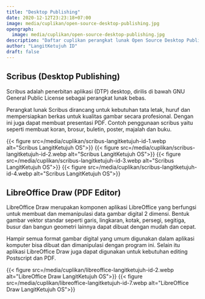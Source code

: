 ```yaml
---
title: "Desktop Publishing"
date: 2020-12-12T23:23:18+07:00
image: media/cuplikan/open-source-desktop-publishing.jpg
opengraph:
  image: media/cuplikan/open-source-desktop-publishing.jpg
description: "Daftar cuplikan perangkat lunak Open Source Desktop Publishing di LangitKetujuh OS"
author: "LangitKetujuh ID"
draft: false
---
```


## Scribus (Desktop Publishing)

Scribus adalah penerbitan aplikasi (DTP) desktop, dirilis di bawah GNU General Public License sebagai perangkat lunak bebas.

Perangkat lunak Scribus dirancang untuk kebutuhan tata letak, huruf dan mempersiapkan berkas untuk kualitas gambar secara profesional. Dengan ini juga dapat membuat presentasi PDF. Contoh penggunaan scribus yaitu seperti membuat koran, brosur, buletin, poster, majalah dan buku.

{{< figure src=/media/cuplikan/scribus-langitketujuh-id-1.webp alt="Scribus LangitKetujuh OS">}}
{{< figure src=/media/cuplikan/scribus-langitketujuh-id-2.webp alt="Scribus LangitKetujuh OS">}}
{{< figure src=/media/cuplikan/scribus-langitketujuh-id-3.webp alt="Scribus LangitKetujuh OS">}}
{{< figure src=/media/cuplikan/scribus-langitketujuh-id-4.webp alt="Scribus LangitKetujuh OS">}}

## LibreOffice Draw (PDF Editor)

LibreOffice Draw merupakan komponen aplikasi LibreOffice yang berfungsi untuk membuat dan memanipulasi data gambar digital 2 dimensi. Bentuk gambar vektor standar seperti garis, lingkaran, kotak, persegi, segitiga, busur dan bangun geometri lainnya dapat dibuat dengan mudah dan cepat.

Hampir semua format gambar digital yang umum digunakan dalam aplikasi komputer bisa dibuat dan dimanipulasi dengan program ini. Selain itu aplikasi LibreOffice Draw juga dapat digunakan untuk kebutuhan editing Postscript dan PDF.

{{< figure src=/media/cuplikan/libreoffice-langitketujuh-id-2.webp alt="LibreOffice Draw LangitKetujuh OS">}}
{{< figure src=/media/cuplikan/libreoffice-langitketujuh-id-7.webp alt="LibreOffice Draw LangitKetujuh OS">}}
